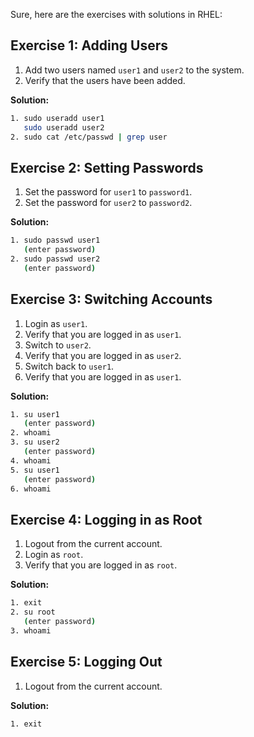 Sure, here are the exercises with solutions in RHEL:

## Exercise 1: Adding Users

1. Add two users named `user1` and `user2` to the system.
2. Verify that the users have been added.

**Solution:**

```bash
1. sudo useradd user1
   sudo useradd user2
2. sudo cat /etc/passwd | grep user
```

## Exercise 2: Setting Passwords

1. Set the password for `user1` to `password1`.
2. Set the password for `user2` to `password2`.

**Solution:**

```bash
1. sudo passwd user1
   (enter password)
2. sudo passwd user2
   (enter password)
```

## Exercise 3: Switching Accounts

1. Login as `user1`.
2. Verify that you are logged in as `user1`.
3. Switch to `user2`.
4. Verify that you are logged in as `user2`.
5. Switch back to `user1`.
6. Verify that you are logged in as `user1`.

**Solution:**

```bash
1. su user1
   (enter password)
2. whoami
3. su user2
   (enter password)
4. whoami
5. su user1
   (enter password)
6. whoami
```

## Exercise 4: Logging in as Root

1. Logout from the current account.
2. Login as `root`.
3. Verify that you are logged in as `root`.

**Solution:**

```bash
1. exit
2. su root
   (enter password)
3. whoami
```

## Exercise 5: Logging Out

1. Logout from the current account.

**Solution:**

```bash
1. exit
```
